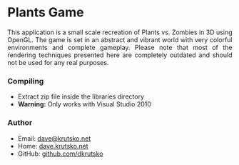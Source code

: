 # Plants Game

<p align="justify">This application is a small scale recreation of Plants vs. Zombies in 3D using OpenGL. The game is set in an abstract and vibrant world with very colorful environments and complete gameplay. Please note that most of the rendering techniques presented here are completely outdated and should not be used for any real purposes.</p>

### Compiling
* Extract zip file inside the libraries directory
* **Warning:** Only works with Visual Studio 2010

### Author
* Email: <dave@krutsko.net>
* Home: [dave.krutsko.net](http://dave.krutsko.net)
* GitHub: [github.com/dkrutsko](https://github.com/dkrutsko)